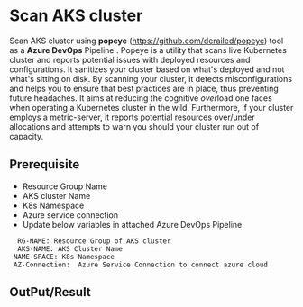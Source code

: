 # Scan AKS cluster
Scan AKS cluster using  **popeye** (https://github.com/derailed/popeye) tool  as a **Azure DevOps** Pipeline . 
Popeye is a utility that scans live Kubernetes cluster and reports potential issues with deployed resources and configurations. It sanitizes your cluster based on what's deployed and not what's sitting on disk. By scanning your cluster, it detects misconfigurations and helps you to ensure that best practices are in place, thus preventing future headaches. It aims at reducing the cognitive *over*load one faces when operating a Kubernetes cluster in the wild. Furthermore, if your cluster employs a metric-server, it reports potential resources over/under allocations and attempts to warn you should your cluster run out of capacity.
## Prerequisite
-	Resource Group Name
-	AKS cluster Name
-	K8s Namespace 
-	Azure service connection
-	Update below variables in attached Azure DevOps Pipeline
  ```
    RG-NAME: Resource Group of AKS cluster 
    AKS-NAME: AKS Cluster Name 
   NAME-SPACE: K8s Namespace
   AZ-Connection:  Azure Service Connection to connect azure cloud 
  ```
## OutPut/Result
